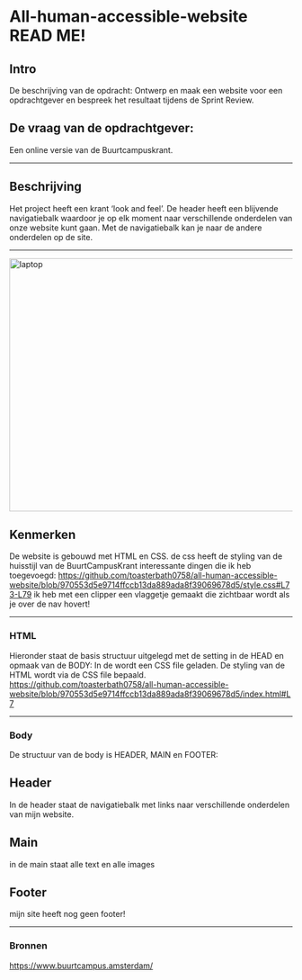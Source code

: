 # All-human-accessible-website READ ME!

## Intro
De beschrijving van de opdracht:
Ontwerp en maak een website voor een opdrachtgever en bespreek het resultaat tijdens de Sprint Review.
## De vraag van de opdrachtgever:
Een online versie van de Buurtcampuskrant.
<hr>


## Beschrijving
Het project heeft een krant ‘look and feel’.
De header heeft een blijvende navigatiebalk waardoor je op elk moment naar verschillende onderdelen van onze website kunt gaan.
Met de navigatiebalk kan je naar de andere onderdelen op de site.
<hr>
<img width="753" height="450" alt="laptop" src="https://github.com/user-attachments/assets/c37faf70-5aa0-4949-b7b1-516d5e5bbbc6" />



## Kenmerken
De website is gebouwd met HTML en CSS.
de css heeft de styling van de huisstijl van de BuurtCampusKrant
interessante dingen die ik heb toegevoegd:
https://github.com/toasterbath0758/all-human-accessible-website/blob/970553d5e9714ffccb13da889ada8f39069678d5/style.css#L73-L79
ik heb met een clipper een vlaggetje gemaakt die zichtbaar wordt als je over de nav hovert!
<hr>

### HTML
Hieronder staat de basis structuur uitgelegd met de setting in de HEAD en opmaak van de BODY:
In de <head> wordt een CSS file geladen. De styling van de HTML wordt via de CSS file bepaald.
https://github.com/toasterbath0758/all-human-accessible-website/blob/970553d5e9714ffccb13da889ada8f39069678d5/index.html#L7
<hr>

### Body
De structuur van de body is HEADER, MAIN en FOOTER:
## Header
In de header staat de navigatiebalk met links naar verschillende onderdelen van mijn website.
## Main
in de main staat alle text en alle images
## Footer
mijn site heeft nog geen footer!

<hr>


### Bronnen
https://www.buurtcampus.amsterdam/
